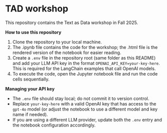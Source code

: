 # TAD workshop
This repository contains the Text as Data workshop in Fall 2025. 

**How to use this repository**
1. Clone the repository to your local machine.
2. The .ipynb file contains the code for the workshop; the .html file is the rendered version of the notebook for easier reading. 
3. Create a `.env` file in the repository root (same folder as this README) and add your LLM API key in the format `OPENAI_API_KEY=your-key-here`. This is required for the LangChain examples that call OpenAI models. 
4. To execute the code, open the Jupyter notebook file and run the code cells sequentially. 

**Managing your API key**
- The `.env` file should stay local; do not commit it to version control. 
- Replace `your-key-here` with a valid OpenAI key that has access to the `gpt-4o` model (or adjust the notebook to use a different model and key name if needed). 
- If you are using a different LLM provider, update both the `.env` entry and the notebook configuration accordingly. 
